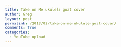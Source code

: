 ```yaml
---
title: Take on Me ukulele goat cover
author: Greg
layout: post
permalink: /2013/03/take-on-me-ukulele-goat-cover/
comments: True
categories:
  - YouTube upload
---
```

